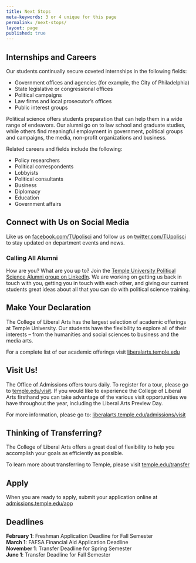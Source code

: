 ```yaml
---
title: Next Stops
meta-keywords: 3 or 4 unique for this page
permalink: /next-stops/
layout: page
published: true
---
```

## Internships and Careers

Our students continually secure coveted internships in the following fields:

- Government offices and agencies (for example, the City of Philadelphia)
- State legislative or congressional offices
- Political campaigns
- Law firms and local prosecutor’s offices
- Public interest groups

Political science offers students preparation that can help them in a wide range of endeavors. Our alumni go on to law school and graduate studies, while others find meaningful employment in government, political groups and campaigns, the media, non-profit organizations and business.

Related careers and fields include the following:

- Policy researchers
- Political correspondents
- Lobbyists
- Political consultants
- Business
- Diplomacy
- Education
- Government affairs

## Connect with Us on Social Media

Like us on [facebook.com/TUpolisci](https://www.facebook.com/TUpolisci/) and follow us on [twitter.com/TUpolisci](https://twitter.com/TUpolisci) to stay updated on department events and news.


### Calling All Alumni

How are you? What are you up to? Join the [Temple University Political Science Alumni group on LinkedIn](https://www.linkedin.com/groups/3823848/profile). We are working on getting us back in touch with you, getting you in touch with each other, and giving our current students great ideas about all that you can do with political science training.

## Make Your Declaration

The College of Liberal Arts has the largest selection of academic offerings at Temple University. Our students have the flexibility to explore all of their interests – from the humanities and social sciences to business and the media arts.

For a complete list of our academic offerings visit [liberalarts.temple.edu](http://liberalarts.temple.edu)

## Visit Us!

The Office of Admissions offers tours daily. To register for a tour, please go to [temple.edu/visit](http://temple.edu/visit). If you would like to experience the College of Liberal Arts firsthand you can take advantage of the various visit opportunities we have throughout the year, including the Liberal Arts Preview Day.

For more information, please go to: [liberalarts.temple.edu/admissions/visit](http://liberalarts.temple.edu/admissions/visit)

## Thinking of Transferring?
 
The College of Liberal Arts offers a great deal of flexibility to help you accomplish your goals as efficiently as possible.

To learn more about transferring to Temple, please visit [temple.edu/transfer](http://temple.edu/transfer)

## Apply

When you are ready to apply, submit your application online at [admissions.temple.edu/app](http://admissions.temple.edu/app)

## Deadlines

**February 1**: Freshman Application Deadline for Fall Semester<br>
**March 1**: FAFSA Financial Aid Application Deadline<br>
**November 1**: Transfer Deadline for Spring Semester<br>
**June 1**: Transfer Deadline for Fall Semester
